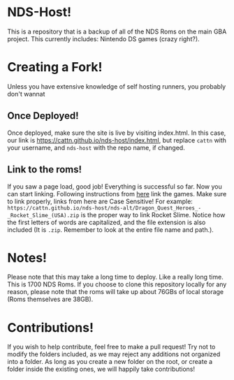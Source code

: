 <!-- # Quick Deploy Options! 
[<img src="https://www.netlify.com/img/deploy/button.svg">](https://app.netlify.com/start/deploy?repository=https://github.com/Cattn/gba-host)
[![Deploy](https://www.herokucdn.com/deploy/button.svg)](https://heroku.com/deploy?template=https://github.com/Cattn/gba-host)
[![Deploy to Render](https://render.com/images/deploy-to-render-button.svg)](https://render.com/deploy?repo=https://github.com/Cattn/gba-host)
[![amplifybutton](https://oneclick.amplifyapp.com/button.svg)](https://console.aws.amazon.com/amplify/home#/deploy?repo=https://github.com/Cattn/gba-host) -->


# NDS-Host!
This is a repository that is a backup of all of the NDS Roms on the main GBA project. This currently includes: Nintendo DS games (crazy right?). 

# Creating a Fork!
Unless you have extensive knowledge of self hosting runners, you probably don't wannat
## Once Deployed!
Once deployed, make sure the site is live by visiting index.html. In this case, our link is https://cattn.github.io/nds-host/index.html, but replace `cattn` with your username, and `nds-host` with the repo name, if changed. 

## Link to the roms!
If you saw a page load, good job! Everything is successful so far. Now you can start linking. Following instructions from [here](https://github.com/Cattn/gba/blob/gh-pages/docs/UltimateGuide.md) link the games. Make sure to link properly, links from here are Case Sensitive! For example: `https://cattn.github.io/nds-host/nds-alt/Dragon_Quest_Heroes_-_Rocket_Slime_(USA).zip` is the proper way to link Rocket Slime. Notice how the first letters of words are capitalized, and the file extension is also included (It is `.zip`. Remember to look at the entire file name and path.). 

# Notes!
Please note that this may take a long time to deploy. Like a really long time. This is 1700 NDS Roms. 
If you choose to clone this repository locally for any reason, please note that the roms will take up about 76GBs of local storage (Roms themselves are 38GB). 

# Contributions! 
If you wish to help contribute, feel free to make a pull request! Try not to modify the folders included, as we may reject any additions not organized into a folder. As long as you create a new folder on the root, or create a folder inside the existing ones, we will happily take contributions!
